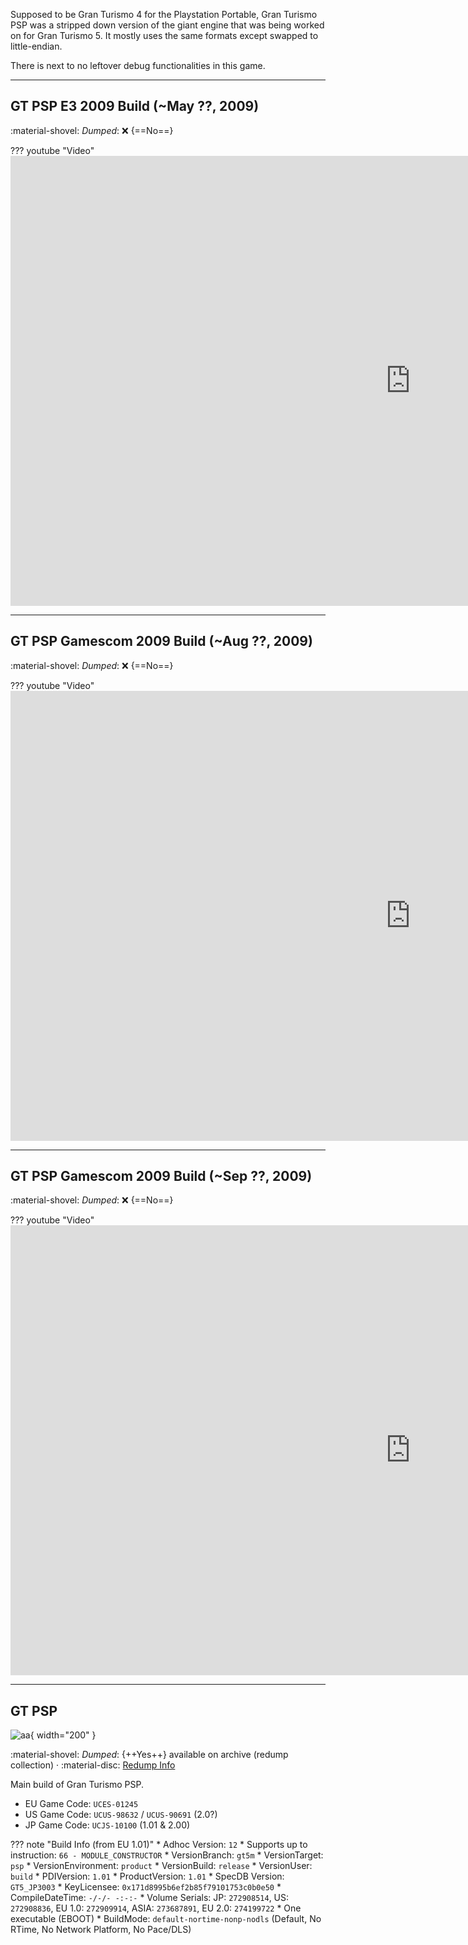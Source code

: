Supposed to be Gran Turismo 4 for the Playstation Portable, Gran Turismo PSP was a stripped down version of the giant engine that was being worked on for Gran Turismo 5. It mostly uses the same formats except swapped to little-endian. 

There is next to no leftover debug functionalities in this game.

---

## GT PSP E3 2009 Build (~May ??, 2009)

:material-shovel: *Dumped*: :x: {==No==}

??? youtube "Video"
    <iframe width="1280" height="720" src="https://www.youtube.com/embed/zT3Wdi-XO18" title="Legit Reviews@ E3 2009 - PSP Running Gran Turismo pt2" frameborder="0" allow="accelerometer; autoplay; clipboard-write; encrypted-media; gyroscope; picture-in-picture; web-share" allowfullscreen></iframe>

---

## GT PSP Gamescom 2009 Build (~Aug ??, 2009)

:material-shovel: *Dumped*: :x: {==No==}

??? youtube "Video"
    <iframe width="1280" height="720" src="https://www.youtube.com/embed/ufHkFqqulSo" title="GT PSP GamePlay Nurnburgring @ GamesCom" frameborder="0" allow="accelerometer; autoplay; clipboard-write; encrypted-media; gyroscope; picture-in-picture; web-share" allowfullscreen></iframe>

---

## GT PSP Gamescom 2009 Build (~Sep ??, 2009)

:material-shovel: *Dumped*: :x: {==No==}

??? youtube "Video"
    <iframe width="1280" height="720" src="https://www.youtube.com/embed/DtEcrW7mGAI" title="GamingAhead TGS 09 PSPgo &amp; Gran Turismo PSP" frameborder="0" allow="accelerometer; autoplay; clipboard-write; encrypted-media; gyroscope; picture-in-picture; web-share" allowfullscreen></iframe>

---

## GT PSP

![aa](../images/covers/gtpsp.png){ width="200" }

:material-shovel: *Dumped*: {++Yes++} available on archive (redump collection) · :material-disc: [Redump Info](http://redump.org/discs/quicksearch/gran-turismo/)

Main build of Gran Turismo PSP.

* EU Game Code: `UCES-01245`
* US Game Code: `UCUS-98632` / `UCUS-90691` (2.0?)
* JP Game Code: `UCJS-10100` (1.01 & 2.00)

??? note "Build Info (from EU 1.01)"
    * Adhoc Version: `12`
    * Supports up to instruction: `66 - MODULE_CONSTRUCTOR`
    * VersionBranch: `gt5m`
    * VersionTarget: `psp`
    * VersionEnvironment: `product`
    * VersionBuild: `release`
    * VersionUser: `build`
    * PDIVersion: `1.01`
    * ProductVersion: `1.01`
    * SpecDB Version: `GT5_JP3003`
    * KeyLicensee: `0x171d8995b6ef2b85f79101753c0b0e50`
    * CompileDateTime: `-/-/- -:-:-`
    * Volume Serials: JP: `272908514`, US: `272908836`, EU 1.0: `272909914`, ASIA: `273687891`, EU 2.0: `274199722`
    * One executable (EBOOT)
    * BuildMode: `default-nortime-nonp-nodls` (Default, No RTime, No Network Platform, No Pace/DLS)